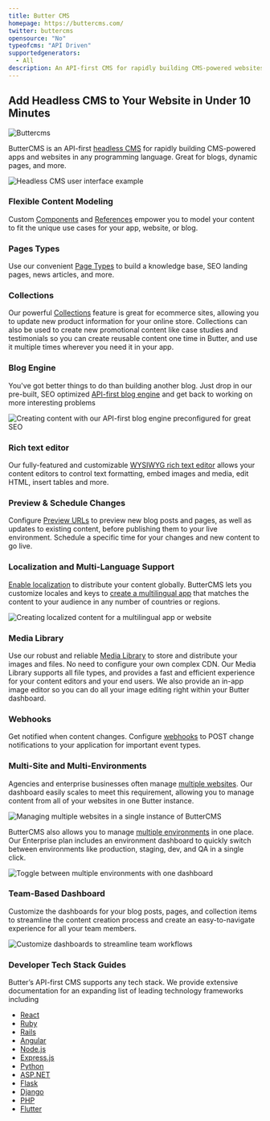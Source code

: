 ```yaml
---
title: Butter CMS
homepage: https://buttercms.com/
twitter: buttercms
opensource: "No"
typeofcms: "API Driven"
supportedgenerators:
  - All
description: An API-first CMS for rapidly building CMS-powered websites in any programming language.
---
```


## Add Headless CMS to Your Website in Under 10 Minutes

![Buttercms](https://buttercms.com/static/v2/images/logo.fb7c1035e94d.svg)

ButterCMS is an API-first [headless CMS](https://buttercms.com/blog/what-is-headless-cms) for rapidly building CMS-powered apps and websites in any programming language. Great for blogs, dynamic pages, and more.

![Headless CMS user interface example](https://cdn.buttercms.com/yPuFPX7NRc6trbUlS1Oq)

### Flexible Content Modeling

Custom [Components](https://buttercms.com/blog/new-components-enable-marketers-create-new-dynamic-page-layouts) and [References](https://buttercms.com/blog/references-powerful-content-modeling-for-any-use-case) empower you to model your content to fit the unique use cases for your app, website, or blog.

### Pages Types

Use our convenient [Page Types](https://buttercms.com/kb/creating-editing-and-deleting-pages-and-page-types) to build a knowledge base, SEO landing pages, news articles, and more.

### Collections

Our powerful [Collections](https://buttercms.com/blog/3-great-use-cases-for-buttercms-collections) feature is great for ecommerce sites, allowing you to update new product information for your online store. Collections can also be used to create new promotional content like case studies and testimonials so you can create reusable content one time in Butter, and use it multiple times wherever you need it in your app.

### Blog Engine

You've got better things to do than building another blog. Just drop in our pre-built, SEO optimized [API-first blog engine](https://buttercms.com/blog-engine/) and get back to working on more interesting problems

![Creating content with our API-first blog engine preconfigured for great SEO](https://buttercms.com/static/images/home/app-blog-editor.png)

### Rich text editor

Our fully-featured and customizable [WYSIWYG rich text editor](https://buttercms.com/kb/how-to-get-the-most-out-of-the-wysiwyg-editor) allows your content editors to control text formatting, embed images and media, edit HTML, insert tables and more.

### Preview & Schedule Changes

Configure [Preview URLs](https://buttercms.com/kb/preview-urls) to preview new blog posts and pages, as well as updates to existing content, before publishing them to your live environment. Schedule a specific time for your changes and new content to go live.

### Localization and Multi-Language Support

[Enable localization](https://buttercms.com/kb/enabling-localization-and-creating-localized-content) to distribute your content globally. ButterCMS lets you customize locales and keys to [create a multilingual app](https://buttercms.com/blog/react-component-library-develop-a-multilingual-app) that matches the content to your audience in any number of countries or regions.

![Creating localized content for a multilingual app or website](https://cdn.buttercms.com/3Mbwt0rURaksGyQ3toQH)

### Media Library

Use our robust and reliable [Media Library](https://buttercms.com/kb/media-library) to store and distribute your images and files. No need to configure your own complex CDN. Our Media Library supports all file types, and provides a fast and efficient experience for your content editors and your end users. We also provide an in-app image editor so you can do all your image editing right within your Butter dashboard.

### Webhooks

Get notified when content changes. Configure [webhooks](https://buttercms.com/features/#webhooks) to POST change notifications to your application for important event types.

### Multi-Site and Multi-Environments

Agencies and enterprise businesses often manage [multiple websites](https://buttercms.com/features/#multisites-and-environments). Our dashboard easily scales to meet this requirement, allowing you to manage content from all of your websites in one Butter instance.

![Managing multiple websites in a single instance of ButterCMS](https://buttercms.com/static/v2/images/screenshots/features/multiple-websites-1.1d76959e7611.png)

ButterCMS also allows you to manage [multiple environments](https://buttercms.com/features/#multisites-and-environments-multiple-environments) in one place. Our Enterprise plan includes an environment dashboard to quickly switch between environments like production, staging, dev, and QA in a single click.

![Toggle between multiple environments with one dashboard](https://cdn.buttercms.com/3RyEBOfZRKO0ADRKFiqD)

### Team-Based Dashboard

Customize the dashboards for your blog posts, pages, and collection items to streamline the content creation process and create an easy-to-navigate experience for all your team members.

![Customize dashboards to streamline team workflows](https://cdn.buttercms.com/bndyCixAROiqSO1q1tF8)

### Developer Tech Stack Guides

Butter’s API-first CMS supports any tech stack. We provide extensive documentation for an expanding list of leading technology frameworks including

- [React](https://buttercms.com/react-cms/)
- [Ruby](https://buttercms.com/ruby-cms/)
- [Rails](https://buttercms.com/rails-cms/)
- [Angular](https://buttercms.com/angular-cms/)
- [Node.js](https://buttercms.com/nodejs-cms/)
- [Express.js](https://buttercms.com/expressjs-cms/)
- [Python](https://buttercms.com/python-cms/)
- [ASP.NET](https://buttercms.com/asp-net-cms/)
- [Flask](https://buttercms.com/flask-cms/)
- [Django](https://buttercms.com/django-cms/)
- [PHP](https://buttercms.com/php-cms/)
- [Flutter](https://buttercms.com/flutter-cms/)
